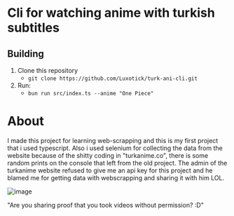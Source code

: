 # Cli for watching anime with turkish subtitles

## Building

1. Clone this repository
   - `git clone https://github.com/Luxotick/turk-ani-cli.git`
2. Run:
   - `bun run src/index.ts --anime "One Piece"`

# About

I made this project for learning web-scrapping and this is my first project that i used typescript. Also i used selenium for collecting the data from the website because of the shitty coding in "turkanime.co", there is some random prints on the console that left from the old project. The admin of the turkanime website refused to give me an api key for this project and he blamed me for getting data with webscrapping and sharing it with him LOL.


![image](https://github.com/user-attachments/assets/fd05e3bb-dc35-480a-bb11-977a25c712f3)


"Are you sharing proof that you took videos without permission? :D"
